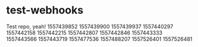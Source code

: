 # test-webhooks

Test repo, yeah!
1557439852
1557439900
1557439937
1557440297
1557442158
1557442215
1557442807
1557442846
1557443333
1557443566
1557443719
1557477536
1557488207
1557526401
1557526481
